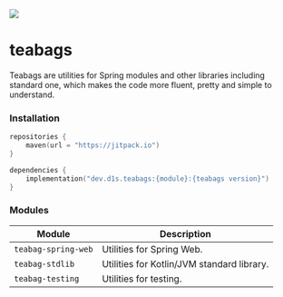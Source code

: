 [![](https://jitpack.io/v/d1snin/teabags.svg)](https://jitpack.io/#d1snin/teabags)

# teabags

Teabags are utilities for Spring modules and other libraries including standard one, which makes the code more fluent,
pretty and simple to understand.

### Installation

```kotlin
repositories {
    maven(url = "https://jitpack.io")
}

dependencies {
    implementation("dev.d1s.teabags:{module}:{teabags version}")
}
```

### Modules

| Module              | Description                                |
|---------------------|--------------------------------------------|
| `teabag-spring-web` | Utilities for Spring Web.                  |
| `teabag-stdlib`     | Utilities for Kotlin/JVM standard library. |
| `teabag-testing`    | Utilities for testing.                     |
